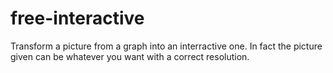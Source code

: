 # free-interactive
Transform a picture from a graph into an interractive one.
In fact the picture given can be whatever you want with a correct resolution.

